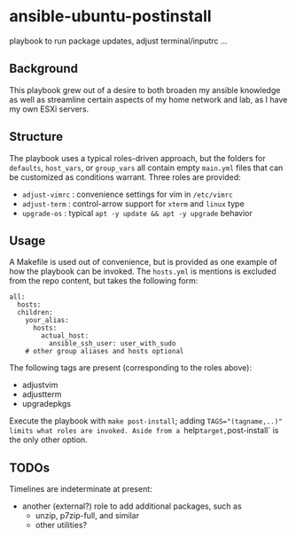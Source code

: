# ansible-ubuntu-postinstall
playbook to run package updates, adjust terminal/inputrc ...

## Background
This playbook grew out of a desire to both broaden my ansible knowledge as well as streamline certain aspects of my home network and lab, as I have my own ESXi servers.

## Structure
The playbook uses a typical roles-driven approach, but the folders for `defaults`, `host_vars`, or `group_vars` all contain empty `main.yml` files that can be customized as conditions warrant. Three roles are provided:
* `adjust-vimrc` : convenience settings for vim in `/etc/vimrc`
* `adjust-term` : control-arrow support for `xterm` and `linux` type
* `upgrade-os` : typical `apt -y update && apt -y upgrade` behavior

## Usage
A Makefile is used out of convenience, but is provided as one example of how the playbook can be invoked. The `hosts.yml` is mentions is excluded from the repo content, but takes the following form:
```
all:
  hosts:
  children:
    your_alias:
      hosts:
        actual_host:
          ansible_ssh_user: user_with_sudo
    # other group aliases and hosts optional
```
The following tags are present (corresponding to the roles above):
* adjustvim
* adjustterm
* upgradepkgs

Execute the playbook with `make post-install`; adding `TAGS="(tagname,..)" limits what roles are invoked. Aside from a `help` target, `post-install` is the only other option. 

## TODOs
Timelines are indeterminate at present:
* another (external?) role to add additional packages, such as
  * unzip, p7zip-full, and similar
  * other utilities?
